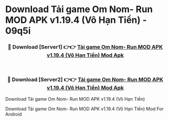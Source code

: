 # Download Tải game Om Nom- Run MOD APK v1.19.4 (Vô Hạn Tiền) - 09q5i


<div align="center">
<h3>🔴 Download [Server1] 👉👉 <a href="https://apk-comot.site?title=Tải_game_Om_Nom-_Run_MOD_APK_v1.19.4_(Vô_Hạn_Tiền)">Tải game Om Nom- Run MOD APK v1.19.4 (Vô Hạn Tiền) Mod Apk</a></h3><br>
<h3>🔴 Download [Server2] 👉👉 <a href="https://apk-comot.site?title=Tải_game_Om_Nom-_Run_MOD_APK_v1.19.4_(Vô_Hạn_Tiền)">Tải game Om Nom- Run MOD APK v1.19.4 (Vô Hạn Tiền) Mod Apk</a></h3>
</div>



Download Tải game Om Nom- Run MOD APK v1.19.4 (Vô Hạn Tiền) 

Download Tải game Om Nom- Run MOD APK v1.19.4 (Vô Hạn Tiền) Mod For Android